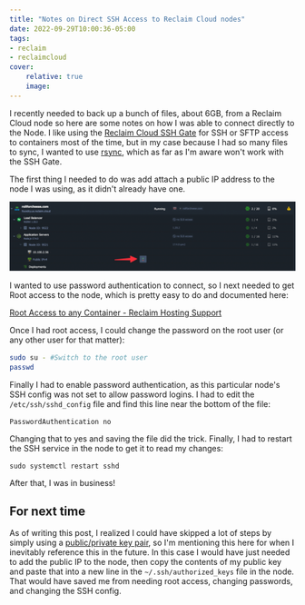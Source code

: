 ```yaml
---
title: "Notes on Direct SSH Access to Reclaim Cloud nodes"
date: 2022-09-29T10:00:36-05:00
tags:
- reclaim
- reclaimcloud
cover:
    relative: true
    image: 
---
```


I recently needed to back up a bunch of files, about 6GB, from a Reclaim Cloud node so here are some notes on how I was able to connect directly to the Node. I like using the [Reclaim Cloud SSH Gate](https://support.reclaimhosting.com/hc/en-us/articles/4404920655127-Using-the-SSH-Gate) for SSH or SFTP access to containers most of the time, but in my case because I had so many files to sync, I wanted to use [rsync](https://www.digitalocean.com/community/tutorials/how-to-use-rsync-to-sync-local-and-remote-directories), which as far as I'm aware won't work with the SSH Gate. 

The first thing I needed to do was add attach a public IP address to the node I was using, as it didn't already have one.

![Screenshot of the Reclaim Cloud interface](attach-ip.png)

I wanted to use password authentication to connect, so I next needed to get Root access to the node, which is pretty easy to do and documented here:

[Root Access to any Container - Reclaim Hosting Support](https://support.reclaimhosting.com/hc/en-us/articles/4404920687383-Root-Access-to-any-Container)

Once I had root access, I could change the password on the root user (or any other user for that matter):

``` bash
sudo su - #Switch to the root user
passwd
```

Finally I had to enable password authentication, as this particular node's SSH config was not set to allow password logins. I had to edit the `/etc/ssh/sshd_config` file and find this line near the bottom of the file:
```
PasswordAuthentication no
```

Changing that to yes and saving the file did the trick. Finally, I had to restart the SSH service in the node to get it to read my changes:

```
sudo systemctl restart sshd
```

After that, I was in business!

## For next time

As of writing this post, I realized I could have skipped a lot of steps by simply using a [public/private key pair](https://support.reclaimhosting.com/hc/en-us/articles/8421003621015-Generating-and-using-SSH-key-pairs), so I'm mentioning this here for when I inevitably reference this in the future. In this case I would have just needed to add the public IP to the node, then copy the contents of my public key and paste that into a new line in the `~/.ssh/authorized_keys` file in the node. That would have saved me from needing root access, changing passwords, and changing the SSH config. 